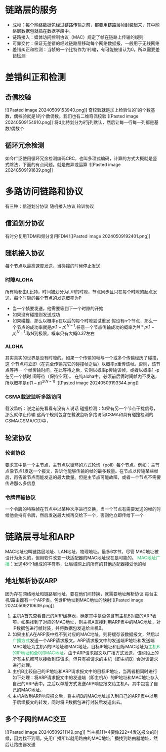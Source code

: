 # 链路层的服务
- 成帧：每个网络数据包经过链路传输之前，都要用链路层帧封装起来，其中网络层数据包就插在数据字段中。
- 链路接入：媒体访问控制协议（MAC）规定了帧在链路上传输的规则
- 可靠交付：保证无差错的经过链路层移动每个网络数据报，一般用于无线网络
- 差错纠正和检测：当帧的一个比特作为1传输，有可能被错认为0，所以需要差错检测
# 差错纠正和检测
## 奇偶校验
![[Pasted image 20240509153940.png]]
奇校验就是加上检验位的1的个数基数，偶校验就是1的个数偶数。我们也有二维奇偶校验![[Pasted image 20240509154910.png]]
将d比特划分为i行j列默认，然后让每一行每一列都是基数/偶数个
## 循环冗余检测
如今广泛使用循环冗余检测编码CRC，也叫多项式编码，计算的方式大概就是竖式除法，下面的有点问题，就是做异或运算
![[Pasted image 20240509191639.png]]
# 多路访问链路和协议
有三种：信道划分协议 随机接入协议 轮训协议
## 信道划分协议
有时分复用TDM和频分复用FDM
![[Pasted image 20240509192401.png]]
## 随机接入协议
每个节点以最高速度发送，当碰撞的时候停止发送
### 时隙ALOHA
所有帧都由L比特，时间被划分为L/R的时隙，节点同步且只在每个时隙的起点发送，每个时隙的每个节点的发送概率为P
- 当一个帧要发送，他需要等到下一个时隙的开始
- 如果没有碰撞则发送成功
- 如果碰撞，那么以概率p在以后的每个时隙尝试重发
假设有n个节点，那么一个节点的成功率就是$p(1-p)^{N-1}$.任意一个节点传输成功的概率为$N*p(1-p)^{N-1}$.取N到极限，概率只有大概0.37左右
### ALOHA
其实真实的世界是没有时隙的。如果一个传输的帧与一个或多个传输经历了碰撞，这 个节点将立即（在完全传输完它的碰撞帧之后）以概率p重传该帧。否则，该节点等待一 个帧传输时间。在此等待之后，它则以概率p传输该帧，或者以概率1 -p在另一个帧时 间等待（保持空闲）。
在纯aloha中，必须前后俩时间帧内不发送，所以概率是$p(1-p)^{2(N-1)}$
![[Pasted image 20240509193344.png]]
### CSMA载波监听多路访问
载波监听：说之前先看看有没有人说话
碰撞检测：如果有另一个节点干扰信号，那么就停止传输
这两个规则包含在载波监听多路访问CSMA和具有碰撞检测的CSMA(CSMA/CD)中，

## 轮流协议
### 轮训协议
要求其中是一个主节点，主节点以循环的方式轮询（poll）每个节点。例如：主节点像节点1发送一个报文，告诉他能够传输的帧的最多数量。在节点以传输某些帧后，再告诉节点而能发送的最大数量。但是主节点可能故障，或者一个节点不需要传递那么多信息
### 令牌传输协议
一个令牌的特殊帧在节点中以某种次序进行交换，当一个节点有需要发送的帧的时候他会持有令牌，然后发送最大帧再交给下一个，否则他立即传给下一个

# 链路层寻址和ARP
MAC地址也叫链路层地址、LAN地址，物理地址。最多6字节。尽管 MAC地址被设计为永久的，但用软件改变一块适配器的MAC地址现在是可能的。
<font color="#2DC26B">MAC地址广播</font>：发送48个1组成的字符串，让局域网上的所有的其他适配器接受他的帧
## 地址解析协议ARP
因为存在网络地址和链路层地址，要在他们间转换，就需要地址解析协议
每台主机/路由器有一个ARP表。包含IP地址到MAC地址的映射![[Pasted image 20240509210639.png]]
1. 主机A首先查看自己的ARP缓存表，确定其中是否包含有主机B对应的ARP表项。如果找到了对应的MAC地址，则主机A直接利用ARP表中的MAC地址，对IP数据包进行帧封装，并将数据包发送给主机B。
2. 如果主机A在ARP表中找不到对应的MAC地址，则将缓存该数据报文，然后以<font color="#2DC26B">广播方式</font>发送一个ARP请求报文。ARP请求报文中的发送端IP地址和发送端MAC地址为主机A的IP地址和MAC地址，目标IP地址和目标MAC地址为<font color="#2DC26B">主机B的IP地址和</font><font color="#2DC26B">全0的MAC地址</font>。由于ARP请求报文以广播方式发送，该网段上的所有主机都可以接收到该请求，但只有被请求的主机（即主机B）会对该请求进行处理。
3. 主机B比较自己的IP地址和ARP请求报文中的目标IP地址，当两者相同时进行如下处理：将ARP请求报文中的发送端（即主机A）的IP地址和MAC地址存入自己的ARP表中。之后以单播方式发送ARP响应报文给主机A，其中包含了自己的MAC地址。
4. 主机A收到ARP响应报文后，将主机B的MAC地址加入到自己的ARP表中以用于后续报文的转发，同时将IP数据包进行封装后发送出去。
## 多个子网的MAC交互
![[Pasted image 20240509211149.png]]
当主机111\*4要像222\*4发送报文的时候，因为找不到啊，先用广播所以就用路由的MAC地址广播找到路由器地址，然后让路由器发送
